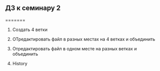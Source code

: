 
## ДЗ к семинару 2
=======


1. Создать 4 ветки

2. ОТредактировать файл в разных местах на 4 ветках и объединить

3. Отредактировать файл в одном месте на разных ветках и объединить

4. History

